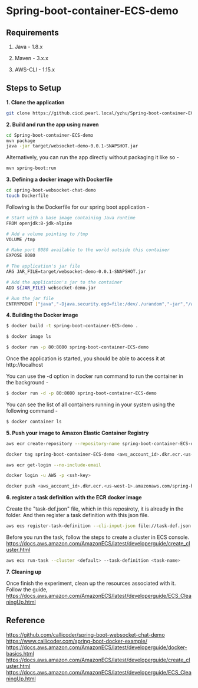 # Spring-boot-container-ECS-demo

## Requirements

1. Java - 1.8.x

2. Maven - 3.x.x

3. AWS-CLI - 1.15.x

## Steps to Setup

**1. Clone the application**

```bash
git clone https://github.cicd.pearl.local/yzhu/Spring-boot-container-ECS-demo.git

```

**2. Build and run the app using maven**

```bash
cd Spring-boot-container-ECS-demo
mvn package
java -jar target/websocket-demo-0.0.1-SNAPSHOT.jar
```

Alternatively, you can run the app directly without packaging it like so -

```bash
mvn spring-boot:run
```

**3. Defining a docker image with Dockerfile**

```bash
cd spring-boot-websocket-chat-demo
touch Dockerfile
```

Following is the Dockerfile for our spring boot application -

```bash
# Start with a base image containing Java runtime
FROM openjdk:8-jdk-alpine

# Add a volume pointing to /tmp
VOLUME /tmp

# Make port 8080 available to the world outside this container
EXPOSE 8080

# The application's jar file
ARG JAR_FILE=target/websocket-demo-0.0.1-SNAPSHOT.jar

# Add the application's jar to the container
ADD ${JAR_FILE} websocket-demo.jar

# Run the jar file 
ENTRYPOINT ["java","-Djava.security.egd=file:/dev/./urandom","-jar","/websocket-demo.jar"]
```

**4. Building the Docker image**

```bash
$ docker build -t spring-boot-container-ECS-demo .

$ docker image ls

$ docker run -p 80:8080 spring-boot-container-ECS-demo
```

Once the application is started, you should be able to access it at http://localhost

You can use the -d option in docker run command to run the container in the background -

```bash
$ docker run -d -p 80:8080 spring-boot-container-ECS-demo
```

You can see the list of all containers running in your system using the following command -

```bash
$ docker container ls
```

**5. Push your image to Amazon Elastic Container Registry**

```bash
aws ecr create-repository --repository-name spring-boot-container-ECS-demo

docker tag spring-boot-container-ECS-demo <aws_account_id>.dkr.ecr.<us-west-1>.amazonaws.com/spring-boot-container-ECS-demo

aws ecr get-login --no-include-email

docker login -u AWS -p <ssh-key>

docker push <aws_account_id>.dkr.ecr.<us-west-1>.amazonaws.com/spring-boot-container-ECS-demo
```

**6. register a task definition with the ECR docker image**

Create the "task-def.json" file, which in this reposiroty, it is already in the folder. And then register a task definition with this json file.

```bash
aws ecs register-task-definition --cli-input-json file://task-def.json
```

Before you run the task, follow the steps to create a cluster in ECS console. https://docs.aws.amazon.com/AmazonECS/latest/developerguide/create_cluster.html

```bash
aws ecs run-task --cluster <default> --task-definition <task-name>
```

**7. Cleaning up**

Once finish the experiment, clean up the resources associated with it. Follow the guide, https://docs.aws.amazon.com/AmazonECS/latest/developerguide/ECS_CleaningUp.html

## Reference

https://github.com/callicoder/spring-boot-websocket-chat-demo  
https://www.callicoder.com/spring-boot-docker-example/  
https://docs.aws.amazon.com/AmazonECS/latest/developerguide/docker-basics.html  
https://docs.aws.amazon.com/AmazonECS/latest/developerguide/create_cluster.html  
https://docs.aws.amazon.com/AmazonECS/latest/developerguide/ECS_CleaningUp.html  